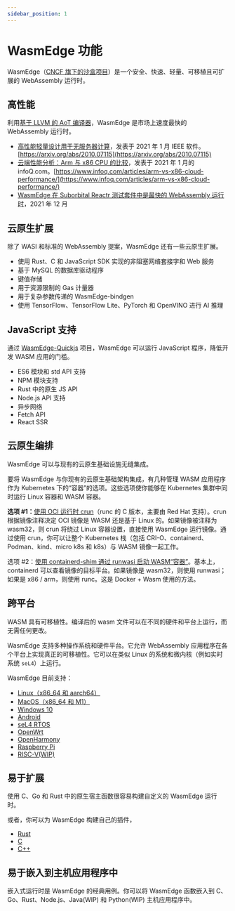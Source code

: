 ```yaml
---
sidebar_position: 1
---
```


# WasmEdge 功能

WasmEdge（[CNCF 旗下的沙盒项目](https://www.cncf.io/projects/wasmedge/)）是一个安全、快速、轻量、可移植且可扩展的 WebAssembly 运行时。

## 高性能

利用[基于 LLVM 的 AoT 编译器](../build-and-run/aot)，WasmEdge 是市场上速度最快的 WebAssembly 运行时。

- [高性能轻量设计用于无服务器计算](https://arxiv.org/abs/2010.07115)，发表于 2021 年 1 月 IEEE 软件。[https://arxiv.org/abs/2010.07115](https://arxiv.org/abs/2010.07115)
- [云端性能分析：Arm 与 x86 CPU 的比较](https://www.infoq.com/articles/arm-vs-x86-cloud-performance/)，发表于 2021 年 1 月的 infoQ.com。[https://www.infoq.com/articles/arm-vs-x86-cloud-performance/](https://www.infoq.com/articles/arm-vs-x86-cloud-performance/)
- [WasmEdge 在 Suborbital Reactr 测试套件中是最快的 WebAssembly 运行时](https://blog.suborbital.dev/suborbital-wasmedge)，2021 年 12 月

## 云原生扩展

除了 WASI 和标准的 WebAssembly 提案，WasmEdge 还有一些云原生扩展。

- 使用 Rust、C 和 JavaScript SDK 实现的非阻塞网络套接字和 Web 服务
- 基于 MySQL 的数据库驱动程序
- 键值存储
- 用于资源限制的 Gas 计量器
- 用于复杂参数传递的 WasmEdge-bindgen
- 使用 TensorFlow、TensorFlow Lite、PyTorch 和 OpenVINO 进行 AI 推理

## JavaScript 支持

通过 [WasmEdge-Quickjs](https://github.com/second-state/wasmedge-quickjs) 项目，WasmEdge 可以运行 JavaScript 程序，降低开发 WASM 应用的门槛。

- ES6 模块和 std API 支持
- NPM 模块支持
- Rust 中的原生 JS API
- Node.js API 支持
- 异步网络
- Fetch API
- React SSR

## 云原生编排

WasmEdge 可以与现有的云原生基础设施无缝集成。

要将 WasmEdge 与你现有的云原生基础架构集成，有几种管理 WASM 应用程序作为 Kubernetes 下的“容器”的选项。这些选项使你能够在 Kubernetes 集群中同时运行 Linux 容器和 WASM 容器。

**选项 #1：**[使用 OCI 运行时 crun](../../develop/deploy/oci-runtime/crun.md)（runc 的 C 版本，主要由 Red Hat 支持）。crun 根据镜像注释决定 OCI 镜像是 WASM 还是基于 Linux 的。如果镜像被注释为 wasm32，则 crun 将绕过 Linux 容器设置，直接使用 WasmEdge 运行镜像。通过使用 crun，你可以让整个 Kubernetes 栈（包括 CRI-O、containerd、Podman、kind、micro k8s 和 k8s）与 WASM 镜像一起工作。

选项 #2：[使用 containerd-shim 通过 runwasi 启动 WASM“容器”](../../develop/deploy/cri-runtime/containerd.md)。基本上，containerd 可以查看镜像的目标平台。如果镜像是 wasm32，则使用 runwasi；如果是 x86 / arm，则使用 runc。这是 Docker + Wasm 使用的方法。

## 跨平台

WASM 具有可移植性。编译后的 wasm 文件可以在不同的硬件和平台上运行，而无需任何更改。

WasmEdge 支持多种操作系统和硬件平台。它允许 WebAssembly 应用程序在各个平台上实现真正的可移植性。它可以在类似 Linux 的系统和微内核（例如实时系统 `seL4`）上运行。

WasmEdge 目前支持：

- [Linux（x86_64 和 aarch64）](../../contribute/source/os/linux.md)
- [MacOS（x86_64 和 M1）](../../contribute/source/os/macos.md)
- [Windows 10](../../contribute/source/os/windows.md)
- [Android](/category/build-and-run-wasmedge-on-android)
- [seL4 RTOS](../../contribute/source/os/sel4.md)
- [OpenWrt](../../contribute/source/os/openwrt.md)
- [OpenHarmony](../../contribute/source/os/openharmony.md)
- [Raspberry Pi](../../contribute/source/os/raspberrypi.md)
- [RISC-V(WIP)](../../contribute/source/os/riscv64.md)

## 易于扩展

使用 C、Go 和 Rust 中的原生宿主函数很容易构建自定义的 WasmEdge 运行时。

或者，你可以为 WasmEdge 构建自己的插件，

- [Rust](../../contribute/plugin/develop_plugin_rustsdk)
- [C](../../contribute/plugin/develop_plugin_c)
- [C++](../../contribute/plugin/develop_plugin_cpp)

## 易于嵌入到主机应用程序中

嵌入式运行时是 WasmEdge 的经典用例。你可以将 WasmEdge 函数嵌入到 C、Go、Rust、Node.js、Java(WIP) 和 Python(WIP) 主机应用程序中。
